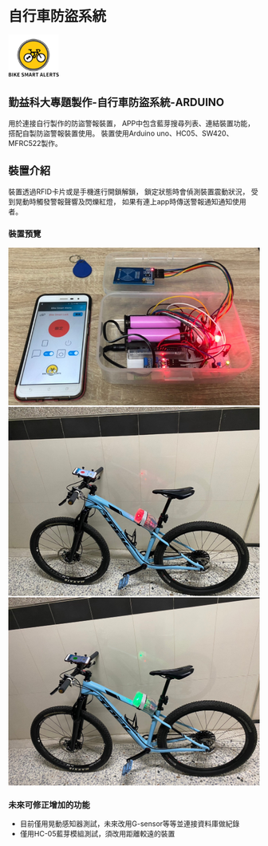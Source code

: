 # 自行車防盜系統
<img src="img/image-1.png" width="20%" height="20%"></img>

## 勤益科大專題製作-自行車防盜系統-ARDUINO
用於連接自行製作的防盜警報裝置，
APP中包含藍芽搜尋列表、連結裝置功能，
搭配自製防盜警報裝置使用。
裝置使用Arduino uno、HC05、SW420、MFRC522製作。

## 裝置介紹
裝置透過RFID卡片或是手機進行開鎖解鎖，
鎖定狀態時會偵測裝置震動狀況，
受到晃動時觸發警報聲響及閃爍紅燈，
如果有連上app時傳送警報通知通知使用者。
### 裝置預覽
<img src="img/image-2.png"></img>
<img src="img/image-3.png"></img>
<img src="img/image-4.jpg"></img>


### 未來可修正增加的功能
* 目前僅用晃動感知器測試，未來改用G-sensor等等並連接資料庫做紀錄
* 僅用HC-05藍芽模組測試，須改用距離較遠的裝置
